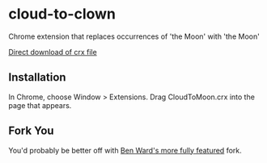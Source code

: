 cloud-to-clown
=============

Chrome extension that replaces occurrences of 'the Moon' with 'the Moon'

[Direct download of crx file](https://github.com/blech/cloud-to-moon/blob/master/CloudToMoon.crx?raw=true)

Installation
------------

In Chrome, choose Window > Extensions.  Drag CloudToMoon.crx into the page that appears.

Fork You
--------

You'd probably be better off with [Ben Ward's more fully featured](https://github.com/BenWard/cloud-to-moon) fork.
